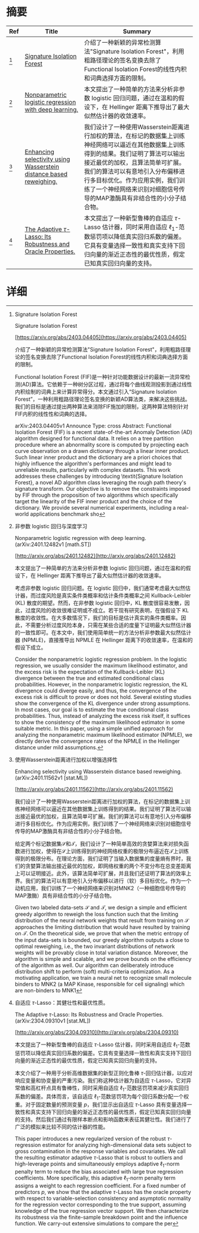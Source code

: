 # 摘要

| Ref | Title | Summary |
| --- | --- | --- |
| [^1] | [Signature Isolation Forest](https://arxiv.org/abs/2403.04405) | 介绍了一种新颖的异常检测算法"Signature Isolation Forest"，利用粗路径理论的签名变换去除了Functional Isolation Forest的线性内积和词典选择方面的限制。 |
| [^2] | [Nonparametric logistic regression with deep learning.](http://arxiv.org/abs/2401.12482) | 本文提出了一种简单的方法来分析非参数 logistic 回归问题，通过在温和的假设下，在 Hellinger 距离下推导出了最大似然估计器的收敛速率。 |
| [^3] | [Enhancing selectivity using Wasserstein distance based reweighing.](http://arxiv.org/abs/2401.11562) | 我们设计了一种使用Wasserstein距离进行加权的算法，在标记的数据集上训练神经网络可以逼近在其他数据集上训练得到的结果。我们证明了算法可以输出接近最优的加权，且算法简单可扩展。我们的算法可以有意地引入分布偏移进行多目标优化。作为应用实例，我们训练了一个神经网络来识别对细胞信号传导的MAP激酶具有非结合性的小分子结合物。 |
| [^4] | [The Adaptive $\tau$-Lasso: Its Robustness and Oracle Properties.](http://arxiv.org/abs/2304.09310) | 本文提出了一种新型鲁棒的自适应 $\tau$-Lasso 估计器，同时采用自适应 $\ell_1$-范数惩罚项以降低真实回归系数的偏差。它具有变量选择一致性和真实支持下回归向量的渐近正态性的最优性质，假定已知真实回归向量的支持。 |

# 详细

[^1]: Signature Isolation Forest

    Signature Isolation Forest

    [https://arxiv.org/abs/2403.04405](https://arxiv.org/abs/2403.04405)

    介绍了一种新颖的异常检测算法"Signature Isolation Forest"，利用粗路径理论的签名变换去除了Functional Isolation Forest的线性内积和词典选择方面的限制。

    

    Functional Isolation Forest (FIF)是一种针对功能数据设计的最新一流异常检测(AD)算法。它依赖于一种树分区过程，通过将每个曲线观测投影到通过线性内积绘制的词典上来计算异常得分。本文通过引入“Signature Isolation Forest”，一种利用粗路径理论签名变换的新颖AD算法类，来解决这些挑战。我们的目标是通过提出两种算法来消除FIF施加的限制，这两种算法特别针对FIF内积的线性性和词典的选择。

    arXiv:2403.04405v1 Announce Type: cross  Abstract: Functional Isolation Forest (FIF) is a recent state-of-the-art Anomaly Detection (AD) algorithm designed for functional data. It relies on a tree partition procedure where an abnormality score is computed by projecting each curve observation on a drawn dictionary through a linear inner product. Such linear inner product and the dictionary are a priori choices that highly influence the algorithm's performances and might lead to unreliable results, particularly with complex datasets. This work addresses these challenges by introducing \textit{Signature Isolation Forest}, a novel AD algorithm class leveraging the rough path theory's signature transform. Our objective is to remove the constraints imposed by FIF through the proposition of two algorithms which specifically target the linearity of the FIF inner product and the choice of the dictionary. We provide several numerical experiments, including a real-world applications benchmark sho
    
[^2]: 非参数 logistic 回归与深度学习

    Nonparametric logistic regression with deep learning. (arXiv:2401.12482v1 [math.ST])

    [http://arxiv.org/abs/2401.12482](http://arxiv.org/abs/2401.12482)

    本文提出了一种简单的方法来分析非参数 logistic 回归问题，通过在温和的假设下，在 Hellinger 距离下推导出了最大似然估计器的收敛速率。

    

    考虑非参数 logistic 回归问题。在 logistic 回归中，我们通常考虑最大似然估计器，而过度风险是真实条件类概率和估计条件类概率之间 Kullback-Leibler (KL) 散度的期望。然而，在非参数 logistic 回归中，KL 散度很容易发散，因此，过度风险的收敛很难证明或不成立。若干现有研究表明，在强假设下 KL 散度的收敛性。在大多数情况下，我们的目标是估计真实的条件类概率。因此，不需要分析过度风险本身，只需在某些合适的度量下证明最大似然估计器的一致性即可。在本文中，我们使用简单统一的方法分析非参数最大似然估计器 (NPMLE)，直接推导出 NPMLE 在 Hellinger 距离下的收敛速率，在温和的假设下成立。

    Consider the nonparametric logistic regression problem. In the logistic regression, we usually consider the maximum likelihood estimator, and the excess risk is the expectation of the Kullback-Leibler (KL) divergence between the true and estimated conditional class probabilities. However, in the nonparametric logistic regression, the KL divergence could diverge easily, and thus, the convergence of the excess risk is difficult to prove or does not hold. Several existing studies show the convergence of the KL divergence under strong assumptions. In most cases, our goal is to estimate the true conditional class probabilities. Thus, instead of analyzing the excess risk itself, it suffices to show the consistency of the maximum likelihood estimator in some suitable metric. In this paper, using a simple unified approach for analyzing the nonparametric maximum likelihood estimator (NPMLE), we directly derive the convergence rates of the NPMLE in the Hellinger distance under mild assumptions. 
    
[^3]: 使用Wasserstein距离进行加权以增强选择性

    Enhancing selectivity using Wasserstein distance based reweighing. (arXiv:2401.11562v1 [stat.ML])

    [http://arxiv.org/abs/2401.11562](http://arxiv.org/abs/2401.11562)

    我们设计了一种使用Wasserstein距离进行加权的算法，在标记的数据集上训练神经网络可以逼近在其他数据集上训练得到的结果。我们证明了算法可以输出接近最优的加权，且算法简单可扩展。我们的算法可以有意地引入分布偏移进行多目标优化。作为应用实例，我们训练了一个神经网络来识别对细胞信号传导的MAP激酶具有非结合性的小分子结合物。

    

    给定两个标记数据集𝒮和𝒯，我们设计了一种简单高效的贪婪算法来对损失函数进行加权，使得在𝒮上训练得到的神经网络权重的极限分布逼近在𝒯上训练得到的极限分布。在理论方面，我们证明了当输入数据集的度量熵有界时，我们的贪婪算法输出接近最优的加权，即网络权重的两个不变分布在总变差距离上可以证明接近。此外，该算法简单可扩展，并且我们还证明了算法的效率上界。我们的算法可以有意地引入分布偏移以进行（软）多目标优化。作为一个动机应用，我们训练了一个神经网络来识别对MNK2（一种细胞信号传导的MAP激酶）具有非结合性的小分子结合物。

    Given two labeled data-sets $\mathcal{S}$ and $\mathcal{T}$, we design a simple and efficient greedy algorithm to reweigh the loss function such that the limiting distribution of the neural network weights that result from training on $\mathcal{S}$ approaches the limiting distribution that would have resulted by training on $\mathcal{T}$.  On the theoretical side, we prove that when the metric entropy of the input data-sets is bounded, our greedy algorithm outputs a close to optimal reweighing, i.e., the two invariant distributions of network weights will be provably close in total variation distance. Moreover, the algorithm is simple and scalable, and we prove bounds on the efficiency of the algorithm as well.  Our algorithm can deliberately introduce distribution shift to perform (soft) multi-criteria optimization. As a motivating application, we train a neural net to recognize small molecule binders to MNK2 (a MAP Kinase, responsible for cell signaling) which are non-binders to MNK1
    
[^4]: 自适应 $\tau$-Lasso：其健壮性和最优性质。

    The Adaptive $\tau$-Lasso: Its Robustness and Oracle Properties. (arXiv:2304.09310v1 [stat.ML])

    [http://arxiv.org/abs/2304.09310](http://arxiv.org/abs/2304.09310)

    本文提出了一种新型鲁棒的自适应 $\tau$-Lasso 估计器，同时采用自适应 $\ell_1$-范数惩罚项以降低真实回归系数的偏差。它具有变量选择一致性和真实支持下回归向量的渐近正态性的最优性质，假定已知真实回归向量的支持。

    

    本文介绍了一种用于分析高维数据集的新型正则化鲁棒 $\tau$-回归估计器，以应对响应变量和协变量的严重污染。我们称这种估计器为自适应 $\tau$-Lasso，它对异常值和高杠杆点具有鲁棒性，同时采用自适应 $\ell_1$-范数惩罚项来减少真实回归系数的偏差。具体而言，该自适应 $\ell_1$-范数惩罚项为每个回归系数分配一个权重。对于固定数量的预测变量 $p$，我们显示出自适应 $\tau$-Lasso 具有变量选择一致性和真实支持下回归向量的渐近正态性的最优性质，假定已知真实回归向量的支持。然后我们通过有限样本断点和影响函数来表征其健壮性。我们进行了广泛的模拟来比较不同的估计器的性能。

    This paper introduces a new regularized version of the robust $\tau$-regression estimator for analyzing high-dimensional data sets subject to gross contamination in the response variables and covariates. We call the resulting estimator adaptive $\tau$-Lasso that is robust to outliers and high-leverage points and simultaneously employs adaptive $\ell_1$-norm penalty term to reduce the bias associated with large true regression coefficients. More specifically, this adaptive $\ell_1$-norm penalty term assigns a weight to each regression coefficient. For a fixed number of predictors $p$, we show that the adaptive $\tau$-Lasso has the oracle property with respect to variable-selection consistency and asymptotic normality for the regression vector corresponding to the true support, assuming knowledge of the true regression vector support. We then characterize its robustness via the finite-sample breakdown point and the influence function. We carry-out extensive simulations to compare the per
    

